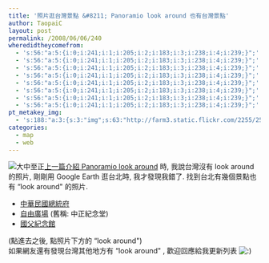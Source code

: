 ```yaml
---
title: '照片逛台灣景點 &#8211; Panoramio look around 也有台灣景點'
author: TaopaiC
layout: post
permalink: /2008/06/06/240
wheredidtheycomefrom:
  - 's:56:"a:5:{i:0;i:241;i:1;i:205;i:2;i:183;i:3;i:238;i:4;i:239;}";'
  - 's:56:"a:5:{i:0;i:241;i:1;i:205;i:2;i:183;i:3;i:238;i:4;i:239;}";'
  - 's:56:"a:5:{i:0;i:241;i:1;i:205;i:2;i:183;i:3;i:238;i:4;i:239;}";'
  - 's:56:"a:5:{i:0;i:241;i:1;i:205;i:2;i:183;i:3;i:238;i:4;i:239;}";'
  - 's:56:"a:5:{i:0;i:241;i:1;i:205;i:2;i:183;i:3;i:238;i:4;i:239;}";'
  - 's:56:"a:5:{i:0;i:241;i:1;i:205;i:2;i:183;i:3;i:238;i:4;i:239;}";'
  - 's:56:"a:5:{i:0;i:241;i:1;i:205;i:2;i:183;i:3;i:238;i:4;i:239;}";'
  - 's:56:"a:5:{i:0;i:241;i:1;i:205;i:2;i:183;i:3;i:238;i:4;i:239;}";'
pt_metakey_img:
  - 's:188:"a:3:{s:3:"img";s:63:"http://farm3.static.flickr.com/2255/2554610980_8452472b78_t.jpg";s:3:"alt";s:12:"大中至正";s:3:"url";s:53:"http://www.flickr.com/photos/69004123@N00/2554610980/";}";'
categories:
  - map
  - web
---
```

<a class="flickr-image" title="大中至正" rel="flickr-mgr" href="http://www.flickr.com/photos/69004123@N00/2554610980/"><img class="alignleft flickr-original" style="float: left;" longdesc="http://farm3.static.flickr.com/2255/2554610980_1966ec0f1b_o.png" src="http://farm3.static.flickr.com/2255/2554610980_8452472b78_t.jpg" alt="大中至正" /></a>[上一篇介紹 Panoramio look around][1] 時, 我說台灣沒有 look around 的照片, 剛剛用 Google Earth 逛台北時, 我才發現我錯了. 找到台北有幾個景點也有 &#8220;look around" 的照片.

*   <a href="http://www.panoramio.com/photo/296154" target="_blank">中華民國總統府</a>
*   <a href="http://www.panoramio.com/photo/7302381" target="_blank">自由廣場</a> (舊稱: 中正紀念堂)
*   <a href="http://www.panoramio.com/photo/1852166" target="_blank">國父紀念館</a>

(點進去之後, 點照片下方的 &#8220;look around")  
如果網友還有發現台灣其他地方有 &#8220;look around" , 歡迎回應給我更新列表 <img src='http://pctao.org/wp-includes/images/smilies/icon_smile.gif' alt=':)' class='wp-smiley' />

 [1]: http://pctao.org/2008/06/04/238/